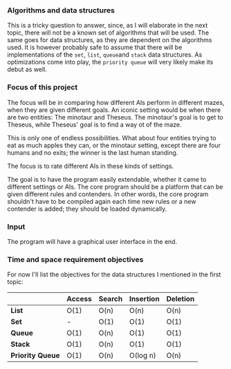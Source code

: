 ### Algorithms and data structures

This is a tricky question to answer, since, as I will elaborate in the next topic, there will not be a known set of algorithms that will be used. The same goes for data structures, as they are dependent on the algorithms used. It is however probably safe to assume that there will be implementations of the `set`, `list`, `queue`and `stack` data structures. As optimizations come into play, the `priority queue` will very likely make its debut as well.

### Focus of this project

The focus will be in comparing how different AIs perform in different mazes, when they are given different goals. An iconic setting would be when there are two entities: The minotaur and Theseus. The minotaur's goal is to get to Theseus, while Theseus' goal is to find a way ot of the maze.

This is only one of endless possibilities. What about four entities trying to eat as much apples they can, or the minotaur setting, except there are four humans and no exits; the winner is the last human standing.

The focus is to rate different AIs in these kinds of settings.

The goal is to have the program easily extendable, whether it came to different settings or AIs. The core program should be a platform that can be given different rules and contenders. In other words, the core program shouldn't have to be compiled again each time new rules or a new contender is added; they should be loaded dynamically.

### Input

The program will have a graphical user interface in the end.

### Time and space requirement objectives

For now I'll list the objectives for the data structures I mentioned in the first topic:

|       | Access | Search | Insertion | Deletion |
|-------|--------|--------|-----------|----------|
| **List**  | O(1)   | O(n)   | O(n)      | O(n)     |
| **Set**   | -      | O(1)   | O(1)      | O(1)     |
| **Queue** | O(1)   | O(n)   | O(1)      | O(1)     |
| **Stack** | O(1)   | O(n)   | O(1)      | O(1)     |
| **Priority Queue** | O(1)   | O(n)   | O(log n)      | O(n)     |
